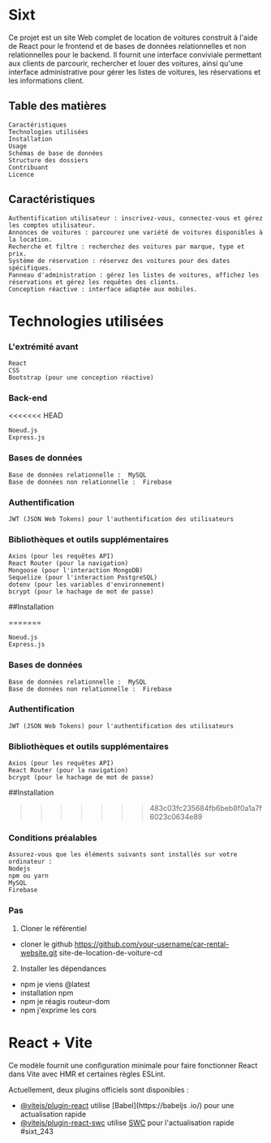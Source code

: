 # Sixt
Ce projet est un site Web complet de location de voitures construit à l'aide de React pour le frontend et de bases de données relationnelles et non relationnelles pour le backend. Il fournit une interface conviviale permettant aux clients de parcourir, rechercher et louer des voitures, ainsi qu'une interface administrative pour gérer les listes de voitures, les réservations et les informations client.

## Table des matières

    Caractéristiques
    Technologies utilisées
    Installation
    Usage
    Schémas de base de données
    Structure des dossiers
    Contribuant
    Licence
    
## Caractéristiques

    Authentification utilisateur : inscrivez-vous, connectez-vous et gérez les comptes utilisateur.
    Annonces de voitures : parcourez une variété de voitures disponibles à la location.
    Recherche et filtre : recherchez des voitures par marque, type et prix.
    Système de réservation : réservez des voitures pour des dates spécifiques.
    Panneau d'administration : gérez les listes de voitures, affichez les réservations et gérez les requêtes des clients.
    Conception réactive : interface adaptée aux mobiles.

# Technologies utilisées

### L'extrémité avant

    React
    CSS
    Bootstrap (pour une conception réactive)
    
### Back-end
<<<<<<< HEAD

    Noeud.js
    Express.js
    
### Bases de données

    Base de données relationnelle :  MySQL
    Base de données non relationnelle :  Firebase
    
### Authentification

    JWT (JSON Web Tokens) pour l'authentification des utilisateurs
    
### Bibliothèques et outils supplémentaires

    Axios (pour les requêtes API)
    React Router (pour la navigation)
    Mongoose (pour l'interaction MongoDB)
    Sequelize (pour l'interaction PostgreSQL)
    dotenv (pour les variables d'environnement)
    bcrypt (pour le hachage de mot de passe)
    
##Installation

=======

    Noeud.js
    Express.js
    
### Bases de données

    Base de données relationnelle :  MySQL
    Base de données non relationnelle :  Firebase
    
### Authentification

    JWT (JSON Web Tokens) pour l'authentification des utilisateurs
    
### Bibliothèques et outils supplémentaires

    Axios (pour les requêtes API)
    React Router (pour la navigation)
    bcrypt (pour le hachage de mot de passe)
    
##Installation

>>>>>>> 483c03fc235684fb6beb8f0a1a7f6023c0634e89
   ### Conditions préalables
   
    Assurez-vous que les éléments suivants sont installés sur votre ordinateur :
    Nodejs
    npm ou yarn
    MySQL
    Firebase

### Pas

1. Cloner le référentiel
- cloner le github https://github.com/your-username/car-rental-website.git
site-de-location-de-voiture-cd

2. Installer les dépendances
- npm je viens @latest
- installation npm
- npm je réagis routeur-dom
- npm j'exprime les cors

# React + Vite

Ce modèle fournit une configuration minimale pour faire fonctionner React dans Vite avec HMR et certaines règles ESLint.

Actuellement, deux plugins officiels sont disponibles :

- [@vitejs/plugin-react](https://github.com/vitejs/vite-plugin-react/blob/main/packages/plugin-react/README.md) utilise [Babel](https://babeljs .io/) pour une actualisation rapide
- [@vitejs/plugin-react-swc](https://github.com/vitejs/vite-plugin-react-swc) utilise [SWC](https://swc.rs/) pour l'actualisation rapide
#sixt_243
